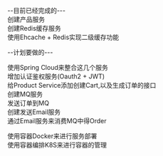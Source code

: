 --目前已经完成的--- </br>
创建产品服务</br>
创建Redis缓存服务</br>
使用Ehcache + Redis实现二级缓存功能</br>




--计划要做的---</br>

使用Spring Cloud来整合这几个服务</br>
增加认证鉴权服务(Oauth2 + JWT)</br>
给Product Service添加创建Cart,以及生成订单的接口</br>
创建MQ服务</br>
发送订单到MQ</br>
创建发送Email服务</br>
通过Email服务来消费MQ中得Order</br>



使用容器Docker来进行服务部署</br>
使用容器编排K8S来进行容器的管理</br>